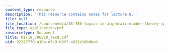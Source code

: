 ```yaml
---
content_type: resource
description: 'This resource contains notes for lecture 8. '
file: null
file_location: /coursemedia/18-786-topics-in-algebraic-number-theory-spring-2010/922977f0a10ae5c9b8ffa822e18bdecd_MIT18_786S10_lec8.pdf
file_type: application/pdf
resourcetype: Document
title: MIT18_786S10_lec8.pdf
uid: 922977f0-a10a-e5c9-b8ff-a822e18bdecd
---
```

